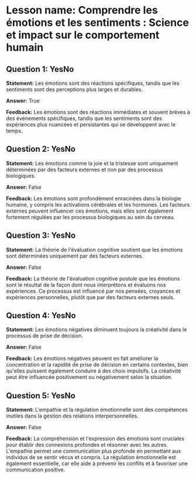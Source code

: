 # Lesson name: Comprendre les émotions et les sentiments : Science et impact sur le comportement humain

## Question 1: YesNo

**Statement:** Les émotions sont des réactions spécifiques, tandis que les sentiments sont des perceptions plus larges et durables.

**Answer:** True

**Feedback:**
Les émotions sont des réactions immédiates et souvent brèves à des événements spécifiques, tandis que les sentiments sont des expériences plus nuancées et persistantes qui se développent avec le temps.


## Question 2: YesNo

**Statement:** Les émotions comme la joie et la tristesse sont uniquement déterminées par des facteurs externes et non par des processus biologiques.

**Answer:** False

**Feedback:**
Les émotions sont profondément enracinées dans la biologie humaine, y compris les activations cérébrales et les hormones. Les facteurs externes peuvent influencer ces émotions, mais elles sont également fortement régulées par les processus biologiques au sein du cerveau.


## Question 3: YesNo

**Statement:** La théorie de l'évaluation cognitive soutient que les émotions sont déterminées uniquement par des facteurs externes.

**Answer:** False

**Feedback:**
La théorie de l'évaluation cognitive postule que les émotions sont le résultat de la façon dont nous interprètons et évaluons nos expériences. Ce processus est influencé par nos pensées, croyances et expériences personnelles, plutôt que par des facteurs externes seuls.


## Question 4: YesNo

**Statement:** Les émotions négatives diminuent toujours la créativité dans le processus de prise de décision.

**Answer:** False

**Feedback:**
Les émotions négatives peuvent en fait améliorer la concentration et la rapidité de prise de décision en certains contextes, bien qu'elles puissent également conduire à des choix impulsifs. La créativité peut être influencée positivement ou négativement selon la situation.


## Question 5: YesNo

**Statement:** L'empathie et la régulation émotionnelle sont des compétences inutiles dans la gestion des relations interpersonnelles.

**Answer:** False

**Feedback:**
La compréhension et l'expression des émotions sont cruciales pour établir des connexions profondes et résonner avec les autres. L'empathie permet une communication plus profonde en permettant aux individus de se sentir vécus et compris. La régulation émotionnelle est également essentielle, car elle aide à prévenir les conflits et à favoriser une communication positive.


